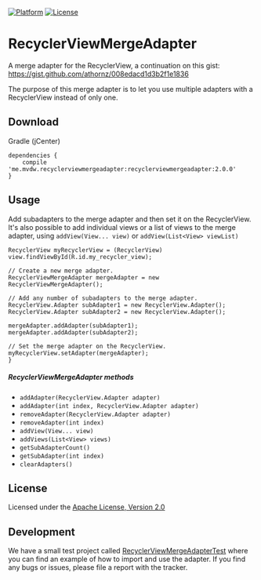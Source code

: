 [![Platform](http://img.shields.io/badge/platform-android-brightgreen.svg?style=flat)](http://developer.android.com/index.html)
[![License](https://img.shields.io/badge/license-Apache%202-blue.svg)](https://www.apache.org/licenses/LICENSE-2.0)

RecyclerViewMergeAdapter
===

A merge adapter for the RecyclerView, a continuation on this gist: https://gist.github.com/athornz/008edacd1d3b2f1e1836

The purpose of this merge adapter is to let you use multiple adapters with a RecyclerView instead of only one. 

## Download
Gradle (jCenter)
```
dependencies {
    compile 'me.mvdw.recyclerviewmergeadapter:recyclerviewmergeadapter:2.0.0'
}
```

## Usage

Add subadapters to the merge adapter and then set it on the RecyclerView. It's also possible to add individual views or a list of views to the merge adapter, using `addView(View... view)` or `addView(List<View> viewList)`

```
RecyclerView myRecyclerView = (RecyclerView) view.findViewById(R.id.my_recycler_view);

// Create a new merge adapter.
RecyclerViewMergeAdapter mergeAdapter = new RecyclerViewMergeAdapter();

// Add any number of subadapters to the merge adapter.
RecyclerView.Adapter subAdapter1 = new RecyclerView.Adapter();
RecyclerView.Adapter subAdapter2 = new RecyclerView.Adapter();

mergeAdapter.addAdapter(subAdapter1);
mergeAdapter.addAdapter(subAdapter2);

// Set the merge adapter on the RecyclerView.
myRecyclerView.setAdapter(mergeAdapter);
}
```

##### RecyclerViewMergeAdapter methods

- `addAdapter(RecyclerView.Adapter adapter)`
- `addAdapter(int index, RecyclerView.Adapter adapter)`
- `removeAdapter(RecyclerView.Adapter adapter)`
- `removeAdapter(int index)`
- `addView(View... view)`
- `addViews(List<View> views)`
- `getSubAdapterCount()`
- `getSubAdapter(int index)`
- `clearAdapters()`


## License

Licensed under the [Apache License, Version 2.0](http://www.apache.org/licenses/LICENSE-2.0.html)

## Development

We have a small test project called [RecyclerViewMergeAdapterTest](https://github.com/ronaldw/RecyclerViewMergeAdapterTest) where you can find an example of how to import and use the adapter. If you find any bugs or issues, please file a report with the tracker.

